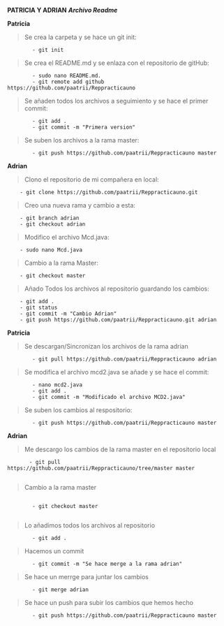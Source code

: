 **PATRICIA Y ADRIAN**
**_Archivo Readme_**

**Patricia**
> Se crea la carpeta y se hace un git init:
```
        - git init

```
> Se crea el README.md y se enlaza con el repositorio de gitHub:
```
        - sudo nano README.md.
        - git remote add github https://github.com/paatrii/Reppracticauno
```
> Se añaden todos los archivos a seguimiento y se hace el primer commit:
```
        - git add .
        - git commit -m "Primera version"
```
> Se suben los archivos a la rama master:
```
        - git push https://github.com/paatrii/Reppracticauno master
```




**Adrian**
> Clono el repositorio de mi compañera en local: 
```
    - git clone https://github.com/paatrii/Reppracticauno.git
```
> Creo una nueva rama y cambio a esta:
```
    - git branch adrian
    - git checkout adrian
```
> Modifico el archivo Mcd.java: 
```
    - sudo nano Mcd.java
```
> Cambio a la rama Master:  
```
    - git checkout master
```
> Añado Todos los archivos al repositorio guardando los cambios: 
```
    - git add .
    - git status
    - git commit -m "Cambio Adrian"
    - git push https://github.com/paatrii/Reppracticauno.git adrian
```




**Patricia**
> Se descargan/Sincronizan los archivos de la rama adrian
```
        - git pull https://github.com/paatrii/Reppracticauno adrian
```
> Se modifica el archivo mcd2.java se añade y se hace el commit:
```
        - nano mcd2.java
        - git add .
        - git commit -m "Modificado el archivo MCD2.java"
```
> Se suben los cambios al respositorio:
```
        - git push https://github.com/paatrii/Reppracticauno master
```



**Adrian**
> Me descargo los cambios de la rama master en el repositorio local
```
       - git pull https://github.com/paatrii/Reppracticauno/tree/master master
       
```
> Cambio a la rama master 
```

        - git checkout master
   
```
> Lo añadimos todos los archivos al repositorio
```
        - git add .

```
> Hacemos un commit 
```
        - git commit -m "Se hace merge a la rama adrian"

```
> Se hace un merrge para juntar los cambios
```
        - git merge adrian 

```
> Se hace un push para subir los cambios que hemos hecho
```
        - git push https://github.com/paatrii/Reppracticauno master

```


